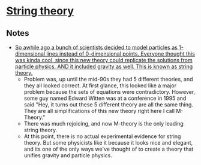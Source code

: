 # [String theory](http://www.wikiwand.com/en/String_theory)

## Notes

- [So awhile ago a bunch of scientists decided to model particles as 1-dimensional lines instead of 0-dimensional points. Everyone thought this was kinda cool, since this new theory could replicate the solutions from particle physics, AND it included gravity as well. This is known as string theory.](https://www.reddit.com/r/explainlikeimfive/comments/2i6tia/eli5_what_exactly_is_the_mtheory/)
  - Problem was, up until the mid-90s they had 5 different theories, and they all looked correct. At first glance, this looked like a major problem because the sets of equations were contradictory. However, some guy named Edward Witten was at a conference in 1995 and said "Hey, it turns out these 5 different theory are all the same thing. They are all simplifications of this new theory right here I call M-Theory."
  - There was much rejoicing, and now M-theory is the only leading string theory.
  - At this point, there is no actual experimental evidence for string theory. But some physicists like it because it looks nice and elegant, and its one of the only ways we've thought of to create a theory that unifies gravity and particle physics.
